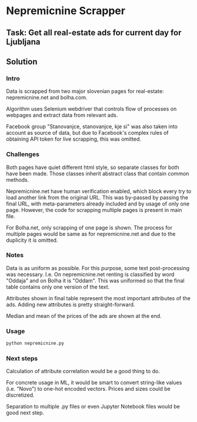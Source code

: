 # Nepremicnine Scrapper

## Task: Get all real-estate ads for current day for Ljubljana

## Solution

### Intro
Data is scrapped from two major slovenian pages for real-estate: nepremicnine.net and bolha.com.

Algorithm uses Selenium webdriver that controls flow of processes on webpages 
and extract data from relevant ads.

Facebook group "Stanovanjce, stanovanjce, kje si" was also taken into account as source of data,
but due to Facebook's complex rules of obtaining API token for live scrapping, this was omitted.

### Challenges
Both pages have quiet different html style, so separate classes for both have been made.
Those classes inherit abstract class that contain common methods.

Nepremicnine.net have human verification enabled, which block every try to load another link
from the original URL. This was by-passed by passing the final URL, with meta-parameters
already included and by usage of only one page. However, the code for scrapping multiple pages is
present in main file.

For Bolha.net, only scrapping of one page is shown. The process for multiple pages would be same 
as for nepremicnine.net and due to the duplicity it is omitted.

### Notes
Data is as uniform as possible. For this purpose, some text post-processing was necessary.
I.e. On nepremicnine.net renting is classified by word "Oddaja" and on Bolha it is "Oddam".
This was uniformed so that the final table contains only one version of the text.

Attributes shown in final table represent the most important attributes of the ads.
Adding new attributes is pretty straight-forward.

Median and mean of the prices of the ads are shown at the end.

### Usage
```py
python nepremicnine.py
```

### Next steps
Calculation of attribute correlation would be a good thing to do.

For concrete usage in ML, it would be smart to convert string-like values (i.e. "Novo") to
one-hot encoded vectors. Prices and sizes could be discretized.

Separation to multiple .py files or even Jupyter Notebook files would be good next step.